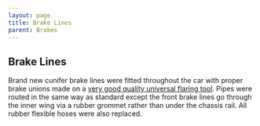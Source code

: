 ```yaml
---
layout: page
title: Brake Lines
parent: Brakes
---
```

## Brake Lines

Brand new cunifer brake lines were fitted throughout the car with proper brake unions made on a [very good quality universal flaring tool](https://automec.co.uk/products/universal-flaring-tool). Pipes were routed in the same way as standard except the front brake lines go through the inner wing via a rubber grommet rather than under the chassis rail. All rubber flexible hoses were also replaced.
